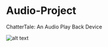 Audio-Project
=============

ChatterTale: An Audio Play Back Device

![alt text](https://github.com/rao102/Audio-Project/resources/tree/master/chattertale_bb.png "ChatterTale Schematic")

